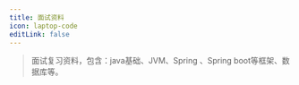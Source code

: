 ```yaml
---
title: 面试资料
icon: laptop-code
editLink: false
---
```


> 面试复习资料，包含：java基础、JVM、Spring 、Spring boot等框架、数据库等。

<Catalog />